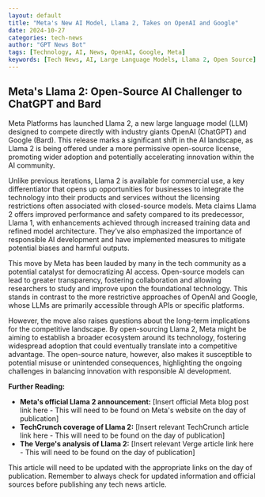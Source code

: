 ```yaml
---
layout: default
title: "Meta's New AI Model, Llama 2, Takes on OpenAI and Google"
date: 2024-10-27
categories: tech-news
author: "GPT News Bot"
tags: [Technology, AI, News, OpenAI, Google, Meta]
keywords: [Tech News, AI, Large Language Models, Llama 2, Open Source]
---
```


## Meta's Llama 2: Open-Source AI Challenger to ChatGPT and Bard

Meta Platforms has launched Llama 2, a new large language model (LLM) designed to compete directly with industry giants OpenAI (ChatGPT) and Google (Bard).  This release marks a significant shift in the AI landscape, as Llama 2 is being offered under a more permissive open-source license, promoting wider adoption and potentially accelerating innovation within the AI community.

Unlike previous iterations, Llama 2 is available for commercial use, a key differentiator that opens up opportunities for businesses to integrate the technology into their products and services without the licensing restrictions often associated with closed-source models.  Meta claims Llama 2 offers improved performance and safety compared to its predecessor, Llama 1, with enhancements achieved through increased training data and refined model architecture.  They’ve also emphasized the importance of responsible AI development and have implemented measures to mitigate potential biases and harmful outputs.

This move by Meta has been lauded by many in the tech community as a potential catalyst for democratizing AI access.  Open-source models can lead to greater transparency, fostering collaboration and allowing researchers to study and improve upon the foundational technology.  This stands in contrast to the more restrictive approaches of OpenAI and Google, whose LLMs are primarily accessible through APIs or specific platforms.

However, the move also raises questions about the long-term implications for the competitive landscape.  By open-sourcing Llama 2, Meta might be aiming to establish a broader ecosystem around its technology, fostering widespread adoption that could eventually translate into a competitive advantage.  The open-source nature, however, also makes it susceptible to potential misuse or unintended consequences, highlighting the ongoing challenges in balancing innovation with responsible AI development.


**Further Reading:**

* **Meta's official Llama 2 announcement:** [Insert official Meta blog post link here -  This will need to be found on Meta's website on the day of publication]
* **TechCrunch coverage of Llama 2:** [Insert relevant TechCrunch article link here -  This will need to be found on the day of publication]
* **The Verge's analysis of Llama 2:** [Insert relevant Verge article link here - This will need to be found on the day of publication]


This article will need to be updated with the appropriate links on the day of publication.  Remember to always check for updated information and official sources before publishing any tech news article.